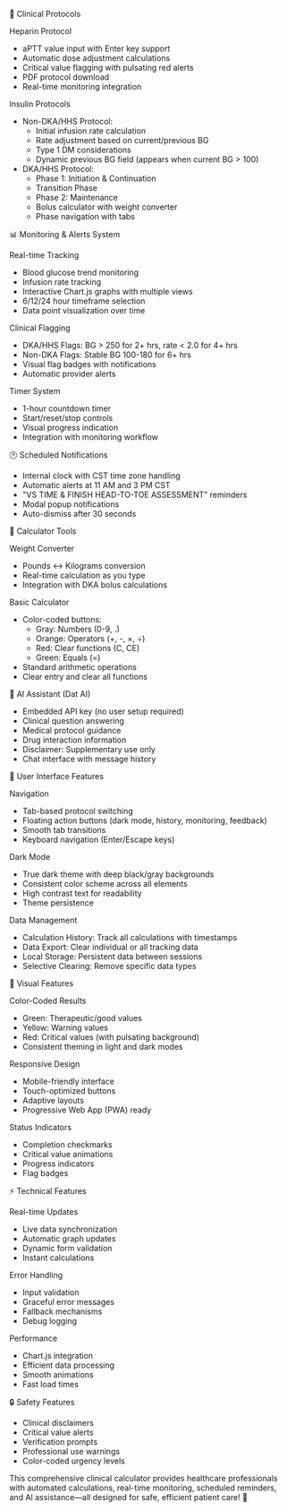 
  🏥 Clinical Protocols

  Heparin Protocol

  - aPTT value input with Enter key support
  - Automatic dose adjustment calculations
  - Critical value flagging with pulsating red alerts
  - PDF protocol download
  - Real-time monitoring integration

  Insulin Protocols

  - Non-DKA/HHS Protocol:
    - Initial infusion rate calculation
    - Rate adjustment based on current/previous BG
    - Type 1 DM considerations
    - Dynamic previous BG field (appears when current BG > 100)
  - DKA/HHS Protocol:
    - Phase 1: Initiation & Continuation
    - Transition Phase
    - Phase 2: Maintenance
    - Bolus calculator with weight converter
    - Phase navigation with tabs

  📊 Monitoring & Alerts System

  Real-time Tracking

  - Blood glucose trend monitoring
  - Infusion rate tracking
  - Interactive Chart.js graphs with multiple views
  - 6/12/24 hour timeframe selection
  - Data point visualization over time

  Clinical Flagging

  - DKA/HHS Flags: BG > 250 for 2+ hrs, rate < 2.0 for 4+ hrs
  - Non-DKA Flags: Stable BG 100-180 for 6+ hrs
  - Visual flag badges with notifications
  - Automatic provider alerts

  Timer System

  - 1-hour countdown timer
  - Start/reset/stop controls
  - Visual progress indication
  - Integration with monitoring workflow

  🕐 Scheduled Notifications

  - Internal clock with CST time zone handling
  - Automatic alerts at 11 AM and 3 PM CST
  - "VS TIME & FINISH HEAD-TO-TOE ASSESSMENT" reminders
  - Modal popup notifications
  - Auto-dismiss after 30 seconds

  🧮 Calculator Tools

  Weight Converter

  - Pounds ↔ Kilograms conversion
  - Real-time calculation as you type
  - Integration with DKA bolus calculations

  Basic Calculator

  - Color-coded buttons:
    - Gray: Numbers (0-9, .)
    - Orange: Operators (+, -, ×, ÷)
    - Red: Clear functions (C, CE)
    - Green: Equals (=)
  - Standard arithmetic operations
  - Clear entry and clear all functions

  🤖 AI Assistant (Dat AI)

  - Embedded API key (no user setup required)
  - Clinical question answering
  - Medical protocol guidance
  - Drug interaction information
  - Disclaimer: Supplementary use only
  - Chat interface with message history

  📱 User Interface Features

  Navigation

  - Tab-based protocol switching
  - Floating action buttons (dark mode, history, monitoring, feedback)
  - Smooth tab transitions
  - Keyboard navigation (Enter/Escape keys)

  Dark Mode

  - True dark theme with deep black/gray backgrounds
  - Consistent color scheme across all elements
  - High contrast text for readability
  - Theme persistence

  Data Management

  - Calculation History: Track all calculations with timestamps
  - Data Export: Clear individual or all tracking data
  - Local Storage: Persistent data between sessions
  - Selective Clearing: Remove specific data types

  🎨 Visual Features

  Color-Coded Results

  - Green: Therapeutic/good values
  - Yellow: Warning values
  - Red: Critical values (with pulsating background)
  - Consistent theming in light and dark modes

  Responsive Design

  - Mobile-friendly interface
  - Touch-optimized buttons
  - Adaptive layouts
  - Progressive Web App (PWA) ready

  Status Indicators

  - Completion checkmarks
  - Critical value animations
  - Progress indicators
  - Flag badges

  ⚡ Technical Features

  Real-time Updates

  - Live data synchronization
  - Automatic graph updates
  - Dynamic form validation
  - Instant calculations

  Error Handling

  - Input validation
  - Graceful error messages
  - Fallback mechanisms
  - Debug logging

  Performance

  - Chart.js integration
  - Efficient data processing
  - Smooth animations
  - Fast load times

  🔒 Safety Features

  - Clinical disclaimers
  - Critical value alerts
  - Verification prompts
  - Professional use warnings
  - Color-coded urgency levels

  This comprehensive clinical calculator provides healthcare professionals with automated calculations, real-time
  monitoring, scheduled reminders, and AI assistance—all designed for safe, efficient patient care! 🚀
